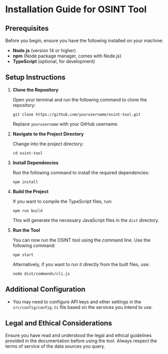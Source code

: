 # Installation Guide for OSINT Tool

## Prerequisites

Before you begin, ensure you have the following installed on your machine:

- **Node.js** (version 14 or higher)
- **npm** (Node package manager, comes with Node.js)
- **TypeScript** (optional, for development)

## Setup Instructions

1. **Clone the Repository**

   Open your terminal and run the following command to clone the repository:

   ```
   git clone https://github.com/yourusername/osint-tool.git
   ```

   Replace `yourusername` with your GitHub username.

2. **Navigate to the Project Directory**

   Change into the project directory:

   ```
   cd osint-tool
   ```

3. **Install Dependencies**

   Run the following command to install the required dependencies:

   ```
   npm install
   ```

4. **Build the Project**

   If you want to compile the TypeScript files, run:

   ```
   npm run build
   ```

   This will generate the necessary JavaScript files in the `dist` directory.

5. **Run the Tool**

   You can now run the OSINT tool using the command line. Use the following command:

   ```
   npm start
   ```

   Alternatively, if you want to run it directly from the built files, use:

   ```
   node dist/commands/cli.js
   ```

## Additional Configuration

- You may need to configure API keys and other settings in the `src/config/config.ts` file based on the services you intend to use.

## Legal and Ethical Considerations

Ensure you have read and understood the legal and ethical guidelines provided in the documentation before using the tool. Always respect the terms of service of the data sources you query.